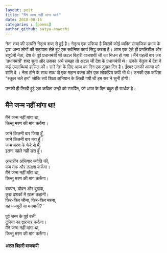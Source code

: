 ```yaml
---
layout: post
title: "मैंने जन्म नहीं मांगा था!"
date: 2018-08-16
categories : [poems]
author_github: satya-anweshi
---
```


नेता शब्द की उत्पत्ति नेतृत्व शब्द से हुई है। नेतृत्व एक प्रक्रिया है जिसमें कोई व्यक्ति सामाजिक प्रभाव के द्वारा अन्य लोगों की सहायता लेते हुए एक सर्वनिष्ट कार्य सिद्ध करता है। आज एक ऐसे ही प्रगतिशील और राष्ट्रप्रेमी नेता, देश के पूर्व प्रधानमंत्री श्री अटल बिहारी वाजपायी जी का निधन हो गया। मैंने पहली बार जब 'प्रधानमंत्री' शब्द सुना और उसका अर्थ समझा तो अटल जी देश के प्रधानमंत्री थे। उनके नेतृत्व में देश ने कई उपलब्धियां हासिल की। सारे देश के लिए आज का दिन एक दुखद दिन है। ईश्वर उनकी आत्मा को शांति दे ।  नेता होने के साथ साथ वो एक महान वक्ता और एक लोकप्रिय कवी भी थे। उनकी एक कविता "स्कूल चले हम" जोकि सर्व शिक्षा अभियान के लिखी गयी थी हम सब ने सुनी होगी। 

उनकी ही लिखी हुई एक कविता उन्ही को समर्पित, जो आज के दिन बहुत ही सार्थक है।

## मैंने जन्म नहीं मांगा था! 
मैंने जन्म नहीं मांगा था,   
किन्तु मरण की मांग करुँगा। 


जाने कितनी बार जिया हूँ,   
जाने कितनी बार मरा हूँ।   
जन्म मरण के फेरे से मैं,   
इतना पहले नहीं डरा हूँ।   

अन्तहीन अंधियार ज्योति की,   
कब तक और तलाश करूँगा।   
मैंने जन्म नहीं माँगा था,   
किन्तु मरण की मांग करूँगा।   

बचपन, यौवन और बुढ़ापा,   
कुछ दशकों में ख़त्म कहानी।   
फिर-फिर जीना, फिर-फिर मरना,   
यह मजबूरी या मनमानी? `   

पूर्व जन्म के पूर्व बसी   
दुनिया का द्वारचार करूँगा।   
मैंने जन्म नहीं मांगा था,   
किन्तु मरण की मांग करूँगा। 

#### अटल बिहारी वाजपायी
